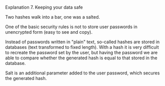 Explanation 7. Keeping your data safe

Two hashes walk into a bar, one was a salted.

One of the basic security rules is not to store user passwords in unencrypted form (easy to see and copy).

Instead of passwords written in "plain" text, so-called hashes are stored in databases (text transformed to fixed length). With a hash it is very difficult to recreate the password set by the user, but having the password we are able to compare whether the generated hash is equal to that stored in the database.

Salt is an additional parameter added to the user password, which secures the generated hash.
